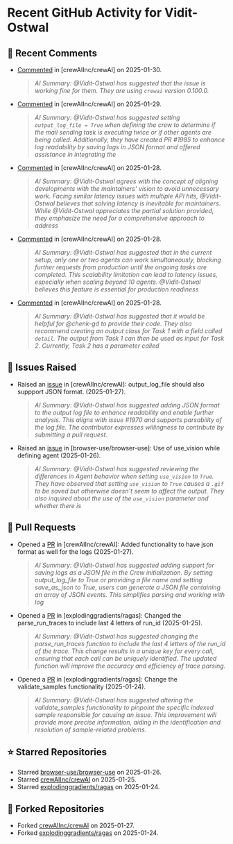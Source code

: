 # Recent GitHub Activity for Vidit-Ostwal

## 💬 Recent Comments
- [Commented](https://github.com/crewAIInc/crewAI/issues/2005#issuecomment-2624920068) in [crewAIInc/crewAI] on 2025-01-30.
  > *AI Summary: @Vidit-Ostwal has suggested that the issue is working fine for them. They are using `crewai` version 0.100.0.*
- [Commented](https://github.com/crewAIInc/crewAI/issues/1978#issuecomment-2621726512) in [crewAIInc/crewAI] on 2025-01-29.
  > *AI Summary: @Vidit-Ostwal has suggested setting `output_log_file = True` when defining the crew to determine if the mail sending task is executing twice or if other agents are being called. Additionally, they have created PR #1985 to enhance log readability by saving logs in JSON format and offered assistance in integrating the*
- [Commented](https://github.com/crewAIInc/crewAI/issues/1989#issuecomment-2619935488) in [crewAIInc/crewAI] on 2025-01-28.
  > *AI Summary: @Vidit-Ostwal agrees with the concept of aligning developments with the maintainers' vision to avoid unnecessary work. Facing similar latency issues with multiple API hits, @Vidit-Ostwal believes that solving latency is inevitable for maintainers. While @Vidit-Ostwal appreciates the partial solution provided, they emphasize the need for a comprehensive approach to address*
- [Commented](https://github.com/crewAIInc/crewAI/issues/1989#issuecomment-2619584422) in [crewAIInc/crewAI] on 2025-01-28.
  > *AI Summary: @Vidit-Ostwal has suggested that in the current setup, only one or two agents can work simultaneously, blocking further requests from production until the ongoing tasks are completed. This scalability limitation can lead to latency issues, especially when scaling beyond 10 agents. @Vidit-Ostwal believes this feature is essential for production readiness*
- [Commented](https://github.com/crewAIInc/crewAI/issues/1977#issuecomment-2619281892) in [crewAIInc/crewAI] on 2025-01-28.
  > *AI Summary: @Vidit-Ostwal has suggested that it would be helpful for @chenk-gd to provide their code. They also recommend creating an output class for Task 1 with a field called `detail`. The output from Task 1 can then be used as input for Task 2. Currently, Task 2 has a parameter called*

## 🐛 Issues Raised
- Raised an [issue](https://github.com/crewAIInc/crewAI/issues/1984) in [crewAIInc/crewAI]: output_log_file should also suppport JSON format. (2025-01-27).
  > *AI Summary: @Vidit-Ostwal has suggested adding JSON format to the output log file to enhance readability and enable further analysis. This aligns with issue #1970 and supports parsability of the log file. The contributor expresses willingness to contribute by submitting a pull request.*
- Raised an [issue](https://github.com/browser-use/browser-use/issues/407) in [browser-use/browser-use]: Use of use_vision while defining agent (2025-01-26).
  > *AI Summary: @Vidit-Ostwal has suggested reviewing the differences in Agent behavior when setting `use_vision` to `True`. They have observed that setting `use_vision` to `True` causes a `.gif` to be saved but otherwise doesn't seem to affect the output. They also inquired about the use of the `use_vision` parameter and whether there is*

## 🚀 Pull Requests
- Opened a [PR](https://github.com/crewAIInc/crewAI/pull/1985) in [crewAIInc/crewAI]: Added functionality to have json format as well for the logs (2025-01-27).
  > *AI Summary: @Vidit-Ostwal has suggested adding support for saving logs as a JSON file in the Crew initialization. By setting output_log_file to True or providing a file name and setting save_as_json to True, users can generate a JSON file containing an array of JSON events. This simplifies parsing and working with log*
- Opened a [PR](https://github.com/explodinggradients/ragas/pull/1880) in [explodinggradients/ragas]: Changed the parse_run_traces to include last 4 letters of run_id (2025-01-25).
  > *AI Summary: @Vidit-Ostwal has suggested changing the parse_run_traces function to include the last 4 letters of the run_id of the trace. This change results in a unique key for every call, ensuring that each call can be uniquely identified. The updated function will improve the accuracy and efficiency of trace parsing.*
- Opened a [PR](https://github.com/explodinggradients/ragas/pull/1879) in [explodinggradients/ragas]: Change the validate_samples functionality (2025-01-24).
  > *AI Summary: @Vidit-Ostwal has suggested altering the validate_samples functionality to pinpoint the specific indexed sample responsible for causing an issue. This improvement will provide more precise information, aiding in the identification and resolution of sample-related problems.*

## ⭐ Starred Repositories
- Starred [browser-use/browser-use](https://github.com/browser-use/browser-use) on 2025-01-26.
- Starred [crewAIInc/crewAI](https://github.com/crewAIInc/crewAI) on 2025-01-25.
- Starred [explodinggradients/ragas](https://github.com/explodinggradients/ragas) on 2025-01-24.

## 🍴 Forked Repositories
- Forked [crewAIInc/crewAI](https://github.com/Vidit-Ostwal/crewAI) on 2025-01-27.
- Forked [explodinggradients/ragas](https://github.com/Vidit-Ostwal/ragas) on 2025-01-24.
